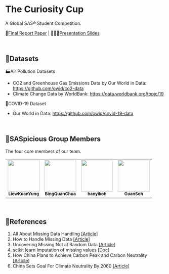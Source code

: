 # The Curiosity Cup
A Global SAS® Student Competition.

📄[Final Report Paper](report/SAS_Report_Paper.pdf) | 🧑🏻‍🏫[Presentation Slides](report/Presentation_Slides.pdf)

<br>

## 🧮Datasets

🏭Air Pollution Datasets

* CO2 and Greenhouse Gas Emissions Data by Our World in Data: https://github.com/owid/co2-data
* Climate Change Data by WorldBank: https://data.worldbank.org/topic/19

🦠COVID-19 Dataset

* Our World in Data: https://github.com/owid/covid-19-data

<br>

## 🚀SASpicious Group Members

The four core members of our team.

<table>
  <tr>
    <td align="center"><a href="https://github.com/LiewKuanYung"><img src="https://avatars.githubusercontent.com/u/54584287?v=4" width="100px;" alt=""/><br /><sub><b>LiewKuanYung</b></sub>
    </td>
    <td align="center"><a href="https://github.com/BingQuanChua"><img src="https://avatars.githubusercontent.com/u/58171848?v=4" width="100x;" alt=""/><br /><sub><b>BingQuanChua</b></sub>
    </td>
    <td align="center"><a href="https://github.com/hanyikoh"><img src="https://avatars.githubusercontent.com/u/53308785?v=4" width="100px;" alt=""/><br /><sub><b>hanyikoh</b></sub>
    </td>
    <td align="center"><a href="https://github.com/GuanSoh"><img src="https://avatars.githubusercontent.com/u/46703869?v=4" width="100px;" alt=""/><br /><sub><b>GuanSoh</b></sub>
    </td>
  </tr>
<table>

<br>

## 🧾References

1. All About Missing Data Handling [[Article]](https://towardsdatascience.com/all-about-missing-data-handling-b94b8b5d2184)
2. How to Handle Missing Data [[Article]](https://towardsdatascience.com/how-to-handle-missing-data-8646b18db0d4)
3. Uncovering Missing Not at Random Data [[Article]](https://towardsdatascience.com/uncovering-missing-not-at-random-data-8d2cd3eda31a)
4. scikit learn Imputation of missing values [[Doc]](https://scikit-learn.org/stable/modules/impute.html)
5. How China Plans to Achieve Carbon Peak and Carbon Neutrality [[Article]](https://earth.org/china-carbon-peak-carbon-neutrality/)
6. China Sets Goal For Climate Neutrality By 2060 [[Article]](https://earth.org/china-climate-neutrality-by-2060/)

